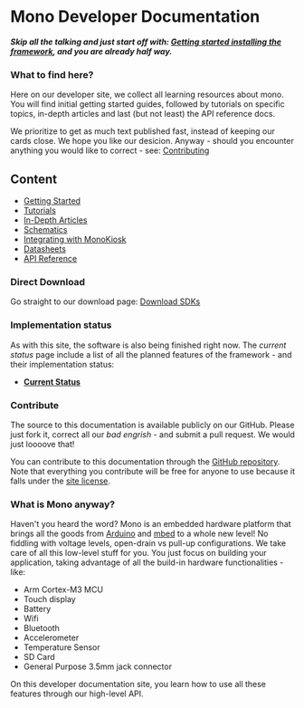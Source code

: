 # Mono Developer Documentation

**_Skip all the talking and just start off with: [Getting started installing the framework](getting-started/install.md), and you are already half way._**

### What to find here?

Here on our developer site, we collect all learning resources about mono. You will find initial getting started guides, followed by tutorials on specific topics, in-depth articles and last (but not least) the API reference docs.

We prioritize to get as much text published fast, instead of keeping our cards close. We hope you like our desicion. Anyway - should you encounter anything you would like to correct - see: [Contributing](#contribute)

## Content

 * [Getting Started](getting-started/getting_started.md)
 * [Tutorials](tutorials/tutorials.md)
 * [In-Depth Articles](articles/articles.md)
 * [Schematics](schematics/index.md)
 * [Integrating with MonoKiosk](kiosk/monokiosk.md)
 * [Datasheets](datasheets/datasheets.md)
 * [API Reference](reference/reference.md)

### Direct Download

Go straight to our download page: [Download SDKs](downloads/index.md)

### Implementation status

As with this site, the software is also being finished right now. The *current status* page include a list of all the planned features of the framework - and their implementation status:

 * **[Current Status](current-status.md)**


### Contribute

The source to this documentation is available publicly on our GitHub. Please just fork it, correct all our *bad engrish* - and submit a pull request. We would just loooove that!

You can contribute to this documentation through the
[GitHub repository](https://github.com/getopenmono/monodocs).
Note that everything you contribute will be free for anyone to use because
it falls under the [site license](LICENSE.md).


### What is Mono anyway?

Haven't you heard the word? Mono is an embedded hardware platform that brings all the goods from [Arduino](http://www.arduino.cc) and [mbed](http://developer.mbed.org) to a whole new level! No fiddling with voltage levels, open-drain vs pull-up configurations. We take care of all this low-level stuff for you. You just focus on building your application, taking advantage of all the build-in hardware functionalities - like:

* Arm Cortex-M3 MCU
* Touch display
* Battery
* Wifi
* Bluetooth
* Accelerometer
* Temperature Sensor
* SD Card
* General Purpose 3.5mm jack connector

On this developer documentation site, you learn how to use all these features through our high-level API.